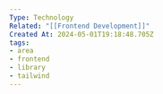 ```yaml
---
Type: Technology
Related: "[[Frontend Development]]"
Created At: 2024-05-01T19:18:48.705Z
tags:
- area
- frontend
- library
- tailwind
---
```

